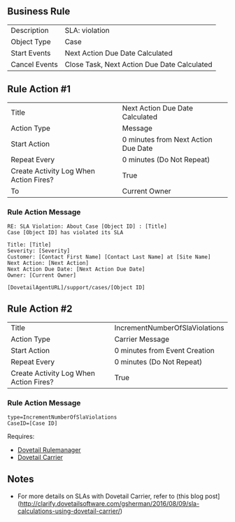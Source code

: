 ## Business Rule

|  |  |
| ------------- | ------------- |
| Description  |SLA: violation|
| Object Type  | Case|
| Start Events| Next Action Due Date Calculated
| Cancel Events | Close Task, Next Action Due Date Calculated

## Rule Action #1
|  |  |
| ------------- | ------------- |
| Title	| Next Action Due Date Calculated
| Action Type	| Message
| Start Action	| 0 minutes from Next Action Due Date
| Repeat Every	| 0 minutes (Do Not Repeat)
| Create Activity Log When Action Fires?	| True
| To | Current Owner

### Rule Action Message	
```
RE: SLA Violation: About Case [Object ID] : [Title]
Case [Object ID] has violated its SLA

Title: [Title]
Severity: [Severity]
Customer: [Contact First Name] [Contact Last Name] at [Site Name]
Next Action: [Next Action]
Next Action Due Date: [Next Action Due Date]
Owner: [Current Owner]

[DovetailAgentURL]/support/cases/[Object ID]
```


## Rule Action #2
|  |  |
| ------------- | ------------- |
| Title	| IncrementNumberOfSlaViolations
| Action Type	| Carrier Message
| Start Action	| 0 minutes from Event Creation
| Repeat Every	| 0 minutes (Do Not Repeat)
| Create Activity Log When Action Fires?	| True

### Rule Action Message	
```
type=IncrementNumberOfSlaViolations
CaseID=[Case ID]
```

Requires:
* [Dovetail Rulemanager](https://support.dovetailsoftware.com/selfservice/products/show/RuleManager)
* [Dovetail Carrier](https://support.dovetailsoftware.com/selfservice/products/show/Dovetail%20Carrier)

## Notes
* For more details on SLAs with Dovetail Carrier, refer to (this blog post](http://clarify.dovetailsoftware.com/gsherman/2016/08/09/sla-calculations-using-dovetail-carrier/)


